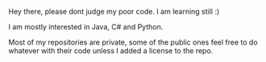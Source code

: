 Hey there, please dont judge my poor code. I am learning still :)

I am mostly interested in Java, C# and Python.

Most of my repositories are private, some of the public ones feel free to do whatever with their code unless I added a license to the repo.
